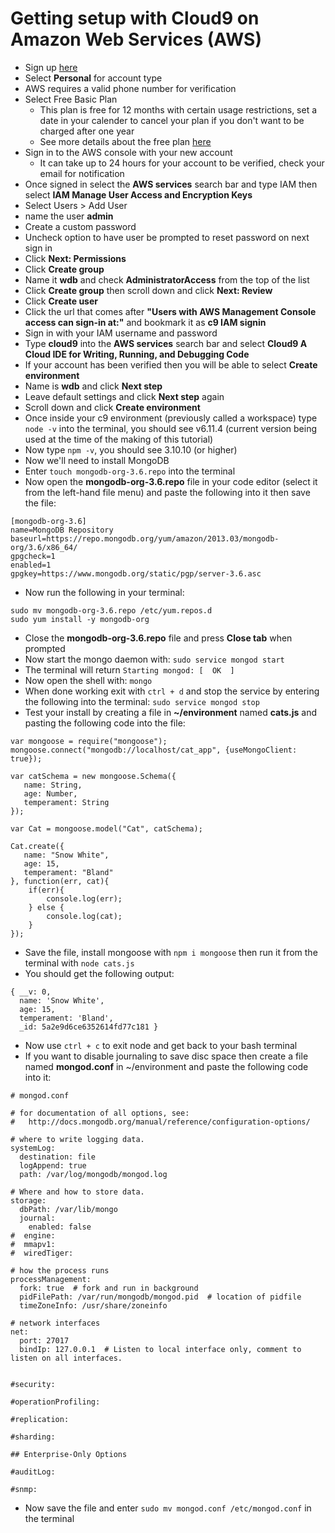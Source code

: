 # Getting setup with Cloud9 on Amazon Web Services (AWS)

- Sign up [here](https://portal.aws.amazon.com/billing/signup#/start)
- Select **Personal** for account type
- AWS requires a valid phone number for verification
- Select Free Basic Plan
	- This plan is free for 12 months with certain usage restrictions, set a date in your calender to cancel your plan if you don't want to be charged after one year
	- See more details about the free plan [here](https://aws.amazon.com/free/?sc_channel=em&sc_campaign=wlcm&sc_publisher=aws&sc_medium=em_wlcm_1d&sc_detail=wlcm_1d&sc_content=other&sc_country=global&sc_geo=global&sc_category=mult&ref_=pe_1679150_261538020)
- Sign in to the AWS console with your new account
	- It can take up to 24 hours for your account to be verified, check your email for notification
- Once signed in select the **AWS services** search bar and type IAM then select **IAM Manage User Access and Encryption Keys**
- Select Users > Add User
- name the user **admin**
- Create a custom password
- Uncheck option to have user be prompted to reset password on next sign in
- Click **Next: Permissions**
- Click **Create group**
- Name it **wdb** and check **AdministratorAccess** from the top of the list
- Click **Create group** then scroll down and click **Next: Review**
- Click **Create user**
- Click the url that comes after **"Users with AWS Management Console access can sign-in at:"** and bookmark it as **c9 IAM signin**
- Sign in with your IAM username and password
- Type **cloud9** into the **AWS services** search bar and select **Cloud9 A Cloud IDE for Writing, Running, and Debugging Code**
- If your account has been verified then you will be able to select **Create environment**
- Name is **wdb** and click **Next step**
- Leave default settings and click **Next step** again
- Scroll down and click **Create environment**
- Once inside your c9 environment (previously called a workspace) type `node -v` into the terminal, you should see v6.11.4 (current version being used at the time of the making of this tutorial)
- Now type `npm -v`, you should see 3.10.10 (or higher)
- Now we'll need to install MongoDB
- Enter `touch mongodb-org-3.6.repo` into the terminal
- Now open the **mongodb-org-3.6.repo** file in your code editor (select it from the left-hand file menu) and paste the following into it then save the file:

```
[mongodb-org-3.6]
name=MongoDB Repository
baseurl=https://repo.mongodb.org/yum/amazon/2013.03/mongodb-org/3.6/x86_64/
gpgcheck=1
enabled=1
gpgkey=https://www.mongodb.org/static/pgp/server-3.6.asc
```

- Now run the following in your terminal:



```
sudo mv mongodb-org-3.6.repo /etc/yum.repos.d
sudo yum install -y mongodb-org
```
- Close the **mongodb-org-3.6.repo** file and press **Close tab** when prompted
- Now start the mongo daemon with: `sudo service mongod start`
- The terminal will return `Starting mongod: [  OK  ]`
- Now open the shell with: `mongo`
- When done working exit with `ctrl + d` and stop the service by entering the following into the terminal: `sudo service mongod stop`
- Test your install by creating a file in **~/environment** named **cats.js** and pasting the following code into the file:

```
var mongoose = require("mongoose");
mongoose.connect("mongodb://localhost/cat_app", {useMongoClient: true});

var catSchema = new mongoose.Schema({
   name: String,
   age: Number,
   temperament: String
});

var Cat = mongoose.model("Cat", catSchema);

Cat.create({
   name: "Snow White",
   age: 15,
   temperament: "Bland"
}, function(err, cat){
    if(err){
        console.log(err);
    } else {
        console.log(cat);
    }
});
```

- Save the file, install mongoose with `npm i mongoose` then run it from the terminal with `node cats.js`
- You should get the following output:

```
{ __v: 0,
  name: 'Snow White',
  age: 15,
  temperament: 'Bland',
  _id: 5a2e9d6ce6352614fd77c181 }
```
- Now use `ctrl + c` to exit node and get back to your bash terminal
- If you want to disable journaling to save disc space then create a file named **mongod.conf** in ~/environment and paste the following code into it:

```
# mongod.conf

# for documentation of all options, see:
#   http://docs.mongodb.org/manual/reference/configuration-options/

# where to write logging data.
systemLog:
  destination: file
  logAppend: true
  path: /var/log/mongodb/mongod.log

# Where and how to store data.
storage:
  dbPath: /var/lib/mongo
  journal:
    enabled: false
#  engine:
#  mmapv1:
#  wiredTiger:

# how the process runs
processManagement:
  fork: true  # fork and run in background
  pidFilePath: /var/run/mongodb/mongod.pid  # location of pidfile
  timeZoneInfo: /usr/share/zoneinfo

# network interfaces
net:
  port: 27017
  bindIp: 127.0.0.1  # Listen to local interface only, comment to listen on all interfaces.


#security:

#operationProfiling:

#replication:

#sharding:

## Enterprise-Only Options

#auditLog:

#snmp:
```

- Now save the file and enter `sudo mv mongod.conf /etc/mongod.conf` in the terminal

